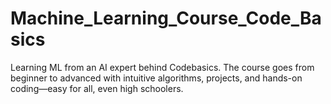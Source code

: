 # Machine_Learning_Course_Code_Basics
Learning ML from an AI expert behind Codebasics. The course goes from beginner to advanced with intuitive algorithms, projects, and hands-on coding—easy for all, even high schoolers.
